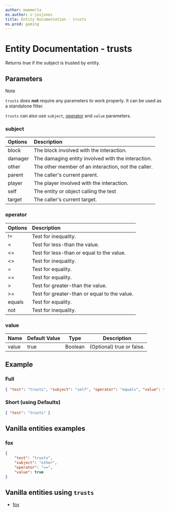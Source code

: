 ```yaml
---
author: mammerla
ms.author: v-josjones
title: Entity Documentation - trusts
ms.prod: gaming
---
```


# Entity Documentation - trusts

Returns true if the subject is trusted by entity.

## Parameters

> [!Note]
> `trusts` does **not** require any parameters to work properly. It can be used as a standalone filter.
>
>`trusts` can also use `subject`, [operator](../Definitions/NestedTables/operator.md) and `value` parameters.

### subject

| Options| Description |
|:-----------|:-----------|
| block| The block involved with the interaction. |
| damager| The damaging entity involved with the interaction. |
| other| The other member of an interaction, not the caller. |
| parent| The caller's current parent. |
| player| The player involved with the interaction. |
| self| The entity or object calling the test |
| target| The caller's current target. |

### operator

| Options| Description |
|:-----------|:-----------|
| !=| Test for inequality. |
| <| Test for less-than the value. |
| <=| Test for less-than or equal to the value. |
| <>| Test for inequality. |
| =| Test for equality. |
| ==| Test for equality. |
| >| Test for greater-than the value. |
| >=| Test for greater-than or equal to the value. |
| equals| Test for equality. |
| not| Test for inequality. |

### value

|Name |Default Value  |Type  |Description  |
|---------|---------|---------|---------|
|value |true |Boolean |(Optional) true or false. |

## Example

### Full

```json
{ "test": "trusts", "subject": "self", "operator": "equals", "value": true}
```

### Short (using Defaults)

```json
{ "test": "trusts" }
```

## Vanilla entities examples

### fox

```json
{
    "test": "trusts",
    "subject": "other",
    "operator": "==",
    "value": true
}
```

## Vanilla entities using `trusts`

- [fox](../../../../Source/VanillaBehaviorPack_Snippets/entities/fox.md)
